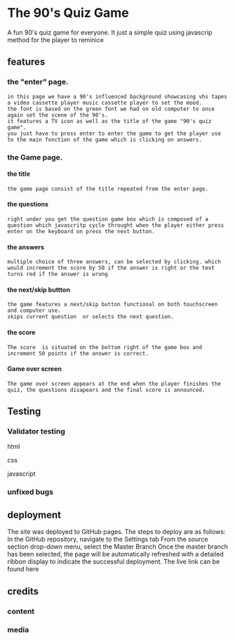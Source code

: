 # The 90's Quiz Game
 A fun 90's quiz game for everyone. It just a simple quiz using javascrip method for the player to reminice

## features
### the "enter" page.
    in this page we have a 90's influenced background showcasing vhs tapes a video cassette player music cassette player to set the mood.
    the font is based on the green font we had on old computer to once again set the scene of the 90's.
    it features a TV icon as well as the title of the game "90's quiz game".
    you just have to press enter to enter the game to get the player use to the main fonction of the game which is clicking on answers.
### the Game page.
#### the title
    the game page consist of the title repeated from the enter page.

#### the questions
    right under you get the question game box which is composed of a question which javascritp cycle throught when the player either press enter on the keyboard on press the next button.
#### the answers    
    multiple choice of three answers, can be selected by clicking. which would increment the score by 50 if the answer is right or the text turns red if the answer is wrong
#### the next/skip buttton   
    the game features a next/skip button functional on both touchscreen and computer use.
    skips current question  or selects the next question.
#### the score 
    The score  is situated on the bottom right of the game box and increment 50 points if the answer is correct.
#### Game over screen
    The game over screen appears at the end when the player finishes the quiz, the questions disapears and the final score is announced.


## Testing 

### Validator testing

html

css

javascript


### unfixed bugs

## deployment


The site was deployed to GitHub pages. The steps to deploy are as follows:
In the GitHub repository, navigate to the Settings tab
From the source section drop-down menu, select the Master Branch
Once the master branch has been selected, the page will be automatically refreshed with a detailed ribbon display to indicate the successful deployment.
The live link can be found here 

## credits


### content

### media

